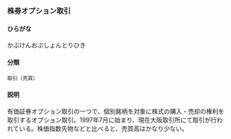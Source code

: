 <div style="display:none;">

## [あ行](securities-terms?id=あ行)
## [か行](securities-terms?id=か行)

</div>

### 株券オプション取引

#### ひらがな

かぶけんおぷしょんとりひき

#### 分類

`取引（売買）`

#### 説明

有価証券オプション取引の一つで、個別銘柄を対象に株式の購入・売却の権利を取引するオプション取引。1997年7月に始まり、現在大阪取引所にて取引が行われている。株価指数先物などと比べると、売買高はかなり少ない。

<div style="display:none;">

## [さ行](securities-terms?id=さ行)
## [た行](securities-terms?id=た行)
## [な行](securities-terms?id=な行)
## [は行](securities-terms?id=は行)
## [ま行](securities-terms?id=ま行)
## [や行](securities-terms?id=や行)
## [ら行](securities-terms?id=ら行)
## [わ行](securities-terms?id=わ行)
## [英数字・記号](securities-terms?id=英数字・記号)

</div>

